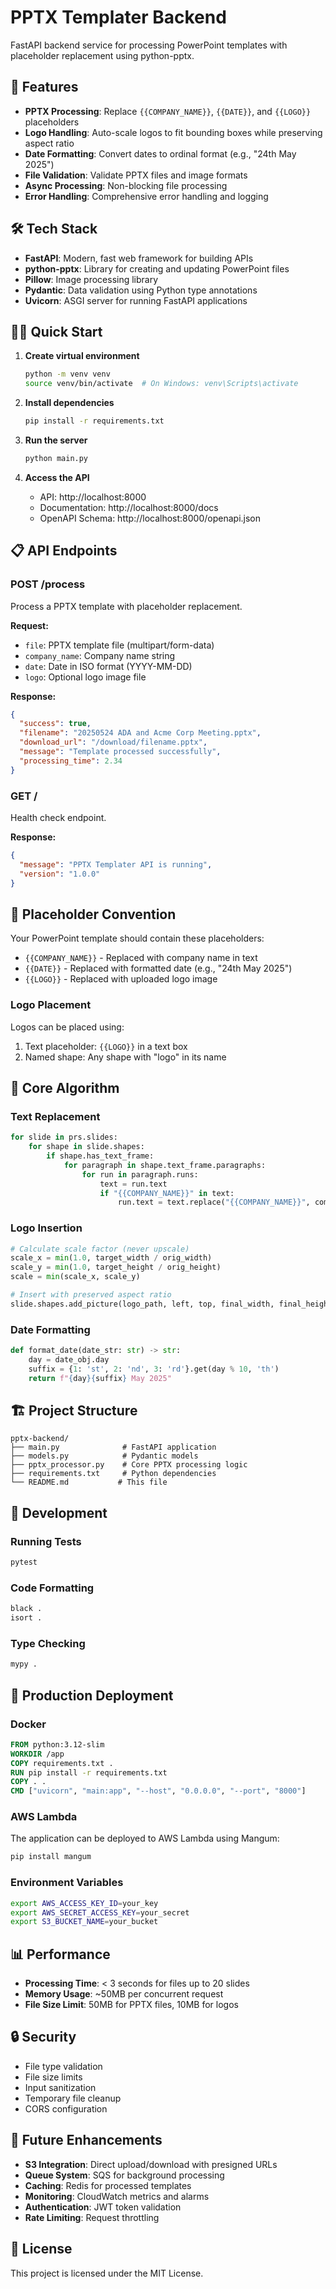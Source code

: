 # PPTX Templater Backend

FastAPI backend service for processing PowerPoint templates with placeholder replacement using python-pptx.

## 🚀 Features

- **PPTX Processing**: Replace `{{COMPANY_NAME}}`, `{{DATE}}`, and `{{LOGO}}` placeholders
- **Logo Handling**: Auto-scale logos to fit bounding boxes while preserving aspect ratio
- **Date Formatting**: Convert dates to ordinal format (e.g., "24th May 2025")
- **File Validation**: Validate PPTX files and image formats
- **Async Processing**: Non-blocking file processing
- **Error Handling**: Comprehensive error handling and logging

## 🛠️ Tech Stack

- **FastAPI**: Modern, fast web framework for building APIs
- **python-pptx**: Library for creating and updating PowerPoint files
- **Pillow**: Image processing library
- **Pydantic**: Data validation using Python type annotations
- **Uvicorn**: ASGI server for running FastAPI applications

## 🏃‍♂️ Quick Start

1. **Create virtual environment**
   ```bash
   python -m venv venv
   source venv/bin/activate  # On Windows: venv\Scripts\activate
   ```

2. **Install dependencies**
   ```bash
   pip install -r requirements.txt
   ```

3. **Run the server**
   ```bash
   python main.py
   ```

4. **Access the API**
   - API: http://localhost:8000
   - Documentation: http://localhost:8000/docs
   - OpenAPI Schema: http://localhost:8000/openapi.json

## 📋 API Endpoints

### POST /process

Process a PPTX template with placeholder replacement.

**Request:**
- `file`: PPTX template file (multipart/form-data)
- `company_name`: Company name string
- `date`: Date in ISO format (YYYY-MM-DD)
- `logo`: Optional logo image file

**Response:**
```json
{
  "success": true,
  "filename": "20250524 ADA and Acme Corp Meeting.pptx",
  "download_url": "/download/filename.pptx",
  "message": "Template processed successfully",
  "processing_time": 2.34
}
```

### GET /

Health check endpoint.

**Response:**
```json
{
  "message": "PPTX Templater API is running",
  "version": "1.0.0"
}
```

## 🎯 Placeholder Convention

Your PowerPoint template should contain these placeholders:

- `{{COMPANY_NAME}}` - Replaced with company name in text
- `{{DATE}}` - Replaced with formatted date (e.g., "24th May 2025")
- `{{LOGO}}` - Replaced with uploaded logo image

### Logo Placement

Logos can be placed using:
1. Text placeholder: `{{LOGO}}` in a text box
2. Named shape: Any shape with "logo" in its name

## 🔧 Core Algorithm

### Text Replacement
```python
for slide in prs.slides:
    for shape in slide.shapes:
        if shape.has_text_frame:
            for paragraph in shape.text_frame.paragraphs:
                for run in paragraph.runs:
                    text = run.text
                    if "{{COMPANY_NAME}}" in text:
                        run.text = text.replace("{{COMPANY_NAME}}", company_name)
```

### Logo Insertion
```python
# Calculate scale factor (never upscale)
scale_x = min(1.0, target_width / orig_width)
scale_y = min(1.0, target_height / orig_height)
scale = min(scale_x, scale_y)

# Insert with preserved aspect ratio
slide.shapes.add_picture(logo_path, left, top, final_width, final_height)
```

### Date Formatting
```python
def format_date(date_str: str) -> str:
    day = date_obj.day
    suffix = {1: 'st', 2: 'nd', 3: 'rd'}.get(day % 10, 'th')
    return f"{day}{suffix} May 2025"
```

## 🏗️ Project Structure

```
pptx-backend/
├── main.py              # FastAPI application
├── models.py            # Pydantic models
├── pptx_processor.py    # Core PPTX processing logic
├── requirements.txt     # Python dependencies
└── README.md           # This file
```

## 🔧 Development

### Running Tests
```bash
pytest
```

### Code Formatting
```bash
black .
isort .
```

### Type Checking
```bash
mypy .
```

## 🚀 Production Deployment

### Docker
```dockerfile
FROM python:3.12-slim
WORKDIR /app
COPY requirements.txt .
RUN pip install -r requirements.txt
COPY . .
CMD ["uvicorn", "main:app", "--host", "0.0.0.0", "--port", "8000"]
```

### AWS Lambda
The application can be deployed to AWS Lambda using Mangum:
```bash
pip install mangum
```

### Environment Variables
```bash
export AWS_ACCESS_KEY_ID=your_key
export AWS_SECRET_ACCESS_KEY=your_secret
export S3_BUCKET_NAME=your_bucket
```

## 📊 Performance

- **Processing Time**: < 3 seconds for files up to 20 slides
- **Memory Usage**: ~50MB per concurrent request
- **File Size Limit**: 50MB for PPTX files, 10MB for logos

## 🔒 Security

- File type validation
- File size limits
- Input sanitization
- Temporary file cleanup
- CORS configuration

## 🔮 Future Enhancements

- **S3 Integration**: Direct upload/download with presigned URLs
- **Queue System**: SQS for background processing
- **Caching**: Redis for processed templates
- **Monitoring**: CloudWatch metrics and alarms
- **Authentication**: JWT token validation
- **Rate Limiting**: Request throttling

## 📄 License

This project is licensed under the MIT License. 